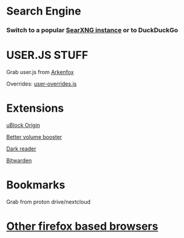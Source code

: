 # Search Engine

### Switch to a popular [SearXNG instance](https://searx.space/) or to DuckDuckGo

# USER.JS STUFF

Grab user.js from [Arkenfox](https://github.com/arkenfox/user.js/blob/master/user.js)

Overrides: [user-overrides.js](https://github.com/Twig6943/dotfiles/blob/main/firefox/user-overrides.js)

# Extensions

[uBlock Origin](https://addons.mozilla.org/en-US/firefox/addon/ublock-origin/)

[Better volume booster](https://addons.mozilla.org/en-US/firefox/addon/better-volume-booster/)

[Dark reader](https://addons.mozilla.org/en-US/firefox/addon/darkreader/)

[Bitwarden](https://addons.mozilla.org/en-US/firefox/addon/bitwarden-password-manager/)

# Bookmarks

Grab from proton drive/nextcloud

# [Other firefox based browsers](https://github.com/Twig6943/dotfiles/blob/main/firefox/Other)
